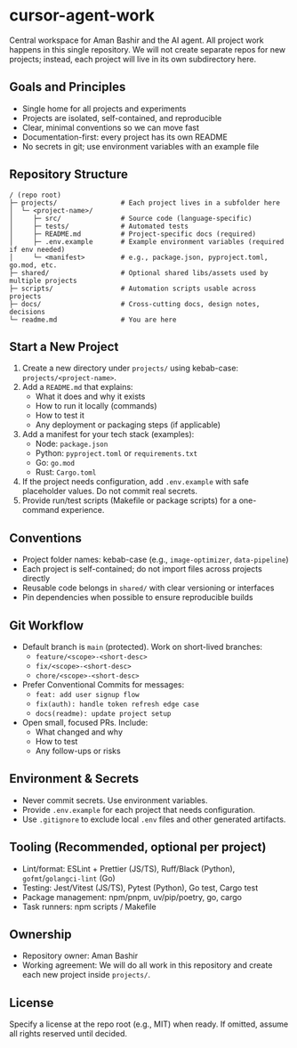 # cursor-agent-work

Central workspace for Aman Bashir and the AI agent. All project work happens in this single repository. We will not create separate repos for new projects; instead, each project will live in its own subdirectory here.

## Goals and Principles
- Single home for all projects and experiments
- Projects are isolated, self-contained, and reproducible
- Clear, minimal conventions so we can move fast
- Documentation-first: every project has its own README
- No secrets in git; use environment variables with an example file

## Repository Structure
```
/ (repo root)
├─ projects/                # Each project lives in a subfolder here
│  └─ <project-name>/
│     ├─ src/               # Source code (language-specific)
│     ├─ tests/             # Automated tests
│     ├─ README.md          # Project-specific docs (required)
│     ├─ .env.example       # Example environment variables (required if env needed)
│     └─ <manifest>         # e.g., package.json, pyproject.toml, go.mod, etc.
├─ shared/                  # Optional shared libs/assets used by multiple projects
├─ scripts/                 # Automation scripts usable across projects
├─ docs/                    # Cross-cutting docs, design notes, decisions
└─ readme.md                # You are here
```

## Start a New Project
1. Create a new directory under `projects/` using kebab-case: `projects/<project-name>`.
2. Add a `README.md` that explains:
   - What it does and why it exists
   - How to run it locally (commands)
   - How to test it
   - Any deployment or packaging steps (if applicable)
3. Add a manifest for your tech stack (examples):
   - Node: `package.json`
   - Python: `pyproject.toml` or `requirements.txt`
   - Go: `go.mod`
   - Rust: `Cargo.toml`
4. If the project needs configuration, add `.env.example` with safe placeholder values. Do not commit real secrets.
5. Provide run/test scripts (Makefile or package scripts) for a one-command experience.

## Conventions
- Project folder names: kebab-case (e.g., `image-optimizer`, `data-pipeline`)
- Each project is self-contained; do not import files across projects directly
- Reusable code belongs in `shared/` with clear versioning or interfaces
- Pin dependencies when possible to ensure reproducible builds

## Git Workflow
- Default branch is `main` (protected). Work on short-lived branches:
  - `feature/<scope>-<short-desc>`
  - `fix/<scope>-<short-desc>`
  - `chore/<scope>-<short-desc>`
- Prefer Conventional Commits for messages:
  - `feat: add user signup flow`
  - `fix(auth): handle token refresh edge case`
  - `docs(readme): update project setup`
- Open small, focused PRs. Include:
  - What changed and why
  - How to test
  - Any follow-ups or risks

## Environment & Secrets
- Never commit secrets. Use environment variables.
- Provide `.env.example` for each project that needs configuration.
- Use `.gitignore` to exclude local `.env` files and other generated artifacts.

## Tooling (Recommended, optional per project)
- Lint/format: ESLint + Prettier (JS/TS), Ruff/Black (Python), `gofmt`/`golangci-lint` (Go)
- Testing: Jest/Vitest (JS/TS), Pytest (Python), Go test, Cargo test
- Package management: npm/pnpm, uv/pip/poetry, go, cargo
- Task runners: npm scripts / Makefile

## Ownership
- Repository owner: Aman Bashir
- Working agreement: We will do all work in this repository and create each new project inside `projects/`.

## License
Specify a license at the repo root (e.g., MIT) when ready. If omitted, assume all rights reserved until decided.
